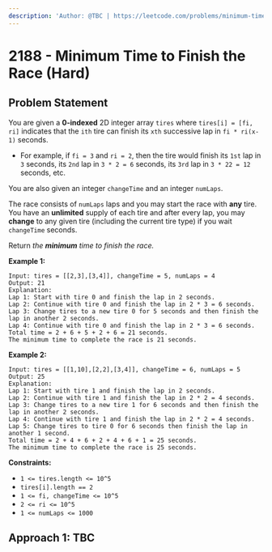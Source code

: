 ```yaml
---
description: 'Author: @TBC | https://leetcode.com/problems/minimum-time-to-finish-the-race/'
---
```


# 2188 - Minimum Time to Finish the Race (Hard)

## Problem Statement

You are given a **0-indexed** 2D integer array `tires` where `tires[i] = [fi, ri]` indicates that the `ith` tire can finish its `xth` successive lap in `fi * ri(x-1)` seconds.

* For example, if `fi = 3` and `ri = 2`, then the tire would finish its `1st` lap in `3` seconds, its `2nd` lap in `3 * 2 = 6` seconds, its `3rd` lap in `3 * 22 = 12` seconds, etc.

You are also given an integer `changeTime` and an integer `numLaps`.

The race consists of `numLaps` laps and you may start the race with **any** tire. You have an **unlimited** supply of each tire and after every lap, you may **change** to any given tire (including the current tire type) if you wait `changeTime` seconds.

Return _the **minimum** time to finish the race._

&#x20;

**Example 1:**

```
Input: tires = [[2,3],[3,4]], changeTime = 5, numLaps = 4
Output: 21
Explanation: 
Lap 1: Start with tire 0 and finish the lap in 2 seconds.
Lap 2: Continue with tire 0 and finish the lap in 2 * 3 = 6 seconds.
Lap 3: Change tires to a new tire 0 for 5 seconds and then finish the lap in another 2 seconds.
Lap 4: Continue with tire 0 and finish the lap in 2 * 3 = 6 seconds.
Total time = 2 + 6 + 5 + 2 + 6 = 21 seconds.
The minimum time to complete the race is 21 seconds.
```

**Example 2:**

```
Input: tires = [[1,10],[2,2],[3,4]], changeTime = 6, numLaps = 5
Output: 25
Explanation: 
Lap 1: Start with tire 1 and finish the lap in 2 seconds.
Lap 2: Continue with tire 1 and finish the lap in 2 * 2 = 4 seconds.
Lap 3: Change tires to a new tire 1 for 6 seconds and then finish the lap in another 2 seconds.
Lap 4: Continue with tire 1 and finish the lap in 2 * 2 = 4 seconds.
Lap 5: Change tires to tire 0 for 6 seconds then finish the lap in another 1 second.
Total time = 2 + 4 + 6 + 2 + 4 + 6 + 1 = 25 seconds.
The minimum time to complete the race is 25 seconds. 
```

**Constraints:**

* `1 <= tires.length <= 10^5`
* `tires[i].length == 2`
* `1 <= fi, changeTime <= 10^5`
* `2 <= ri <= 10^5`
* `1 <= numLaps <= 1000`

## Approach 1: TBC
